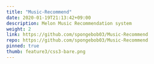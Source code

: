 ```yaml
---
title: "Music-Recommend"
date: 2020-01-19T21:13:42+09:00
description: Melon Music Recommendation system
weight: 2
link: https://github.com/spongebob03/Music-Recommend
repo: https://github.com/spongebob03/Music-Recommend
pinned: true
thumb: feature3/css3-bare.png
---
```


